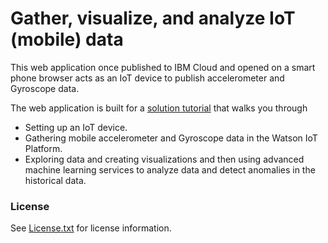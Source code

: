 # Gather, visualize, and analyze IoT (mobile) data

This web application once published to IBM Cloud and opened on a smart phone browser acts as an IoT device to publish accelerometer and Gyroscope data.

The web application is built for a [solution tutorial](https://console.bluemix.net/docs/tutorials/gather-visualize-analyze-iot-data.html) that walks you through
- Setting up an IoT device.
- Gathering mobile accelerometer and Gyroscope data in the Watson IoT Platform.
- Exploring data and creating visualizations and then using advanced machine learning services to analyze data and detect anomalies in the historical data.


### License
See [License.txt](https://github.com/IBM-Cloud/iot-device-phone-simulator/blob/master/License.txt) for license information.
